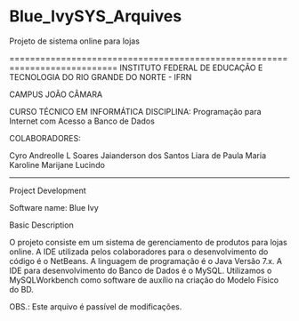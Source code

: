 # Blue_IvySYS_Arquives
Projeto de sistema online para lojas

===========================================================================
INSTITUTO FEDERAL DE EDUCAÇÃO E TECNOLOGIA DO RIO GRANDE DO NORTE - IFRN

CAMPUS JOÃO CÂMARA

CURSO TÉCNICO EM INFORMÁTICA
DISCIPLINA: Programação para Internet com Acesso a Banco de Dados

COLABORADORES:

Cyro Andreolle L Soares
Jaianderson dos Santos
Liara de Paula
Maria Karoline
Marijane Lucindo

___________________________________________________________________________

Project Development

Software name: Blue Ivy

Basic Description

O projeto consiste em um sistema de gerenciamento de produtos para lojas online.
A IDE utilizada pelos colaboradores para o desenvolvimento do código é o NetBeans.
A linguagem de programação é o Java Versão 7.x.
A IDE para desenvolvimento do Banco de Dados é o MySQL. Utilizamos o MySQLWorkbench como software de 
auxílio na criação do Modelo Físico do BD.

OBS.: Este arquivo é passível de modificações.

